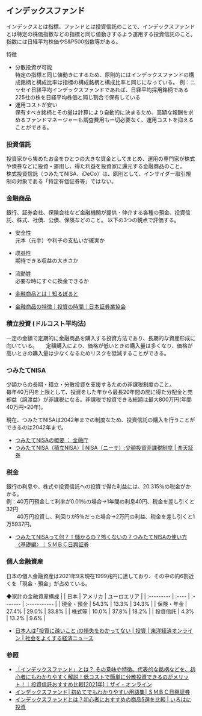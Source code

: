 ## インデックスファンド
インデックスとは指標、ファンドとは投資信託のことで、インデックスファンドとは特定の株価指数などの指標と同じ値動きするよう運用する投資信託のこと。  
指数には日経平均株価やS&P500指数等がある。

特徴
- 分散投資が可能  
特定の指標と同じ値動きにするため、原則的にはインデックスファンドの構成銘柄と構成比率は指標の構成銘柄と構成比率と同じになっている。
例：ニッセイ日経平均インデックスファンドであれば、日経平均採用銘柄である225社の株を日経平均株価と同じ割合で保有している
- 運用コストが安い  
保有すべき銘柄とその量は計算により自動的に決まるため、高額な報酬を求めるファンドマネージャーも調査費用も一切必要なく、運用コストを抑えることができる。

### 投資信託
投資家から集めたお金をひとつの大きな資金としてまとめ、運用の専門家が株式や債券などに投資・運用し、得た利益を投資家に還元する金融商品のこと。  
株式投資信託（つみたてNISA、iDeCo）は、原則として、インサイダー取引規制の対象である「特定有価証券等」ではない。

### 金融商品
銀行、証券会社、保険会社など金融機関が提供・仲介する各種の預金、投資信託、株式、社債、公債、保険などのこと。
以下の3つの観点で評価する。

- 安全性  
元本（元手）や利子の支払いが確実か
- 収益性  
期待できる収益の大きさか
- 流動姓  
必要な時にすぐに換金できるか

- [金融商品とは｜知るぽると](https://www.shiruporuto.jp/public/document/container/yogo/k/kinyu_shohin.html)
- [金融商品の特徴｜投資の時間｜日本証券業協会](https://www.jsda.or.jp/jikan/lesson4/#deposit)

### 積立投資 (ドルコスト平均法)
一定の金額で定期的に金融商品を購入する投資方法であり、長期的な資産形成に向いている。 　
定額購入により、価格が低いときの購入量は多くなり、価格が高いときの購入量は少なくなるためリスクを低減することができる。

### つみたてNISA
少額からの長期・積立・分散投資を支援するための非課税制度のこと。  
毎年40万円を上限として、投資をした年から最長20年間の間に得た分配金と売却益（譲渡益）が非課税になる。非課税で投資できる総額は最大800万円(年間40万円×20年)。  

現在、つみたてNISAは2042年までの制度なため、投資信託の購入を行うことができるのは2042年まで。  

- [つみたてNISAの概要 ： 金融庁](https://www.fsa.go.jp/policy/nisa2/about/tsumitate/overview/index.html)
- [つみたてNISA（積立NISA）\| NISA（ニーサ）:少額投資非課税制度 \| 楽天証券](https://www.rakuten-sec.co.jp/nisa/tsumitate/)

### 税金
銀行の利息や、株式や投資信託への投資で得た利益には、20.315％の税金がかかる。  
例：40万円預金して利率が0.01％の場合→1年間の利息40円、税金を差し引くと32円  
　　40万円投資し、利回りが5％だった場合→2万円の利益、税金を差し引くと1万5937円。

- [つみたてNISAって何？！儲かるの？怖くないの？つみたてNISAの使い方〈基礎編〉｜ＳＭＢＣ日興証券](https://www.smbcnikko.co.jp/products/inv/toshin_lab/column/014.html)

### 個人金融資産
日本の個人金融資産は2021年9末現在1999兆円に達しており、その中の約6割近くを「現金・預金」が占めている。

◆家計の金融資産構成
|            | 日本  | アメリカ | ユーロエリア |
| :--------- | :---- | :------- | :----------- |
| 現金・預金 | 54.3% | 13.3%    | 34.3%        |
| 保険・年金 | 27.4% | 29.0%    | 33.8%        |
| 株式等     | 10.0% | 37.8%    | 18.2%        |
| 投資信託   | 4.3%  | 13.2%    | 9.6%         |

- [日本人は｢投資に疎いこと｣の損失をわかってない \| 投資 \| 東洋経済オンライン \| 社会をよくする経済ニュース](https://toyokeizai.net/articles/-/477210)

### 参照
- [「インデックスファンド」とは？ その意味や特徴、代表的な銘柄などを、初心者にもわかりやすく解説！低コストで簡単に分散投資できるのがメリット！｜投資信託おすすめ比較\[2021年\]｜ザイ・オンライン](https://diamond.jp/articles/-/140717)
- [インデックスファンド│初めてでもわかりやすい用語集│ＳＭＢＣ日興証券](https://www.smbcnikko.co.jp/terms/japan/i/J0422.html)
- [インデックスファンドとは？初心者におすすめの商品5選を比較 \| いろはに投資](https://www.bridge-salon.jp/toushi/index-fund/)